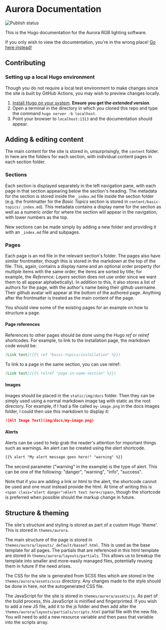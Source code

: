 # Aurora Documentation

![Publish status](https://github.com/Aurora-RGB/Docs/workflows/GitHub%20Pages/badge.svg)

This is the Hugo documentation for the Aurora RGB lighting software.

If you only wish to view the documentation, you're in the wrong place! [Go here instead!](https://aurora-rgb.github.io/Docs/)

## Contributing
### Setting up a local Hugo environment
Though you do not require a local test environment to make changes since the site is built by GitHub Actions, you may wish to preview changes locally.

1. [Install Hugo on your system](https://gohugo.io/getting-started/installing/). **Ensure you get the *extended* version**.
1. Open a terminal in the directory in which you cloned this repo and type the command `hugo server -b localhost`.
1. Point your browser to `localhost:1313` and the documentation should appear.

## Adding & editing content

The main content for the site is stored in, unsurprisingly, the `content` folder. In here are the folders for each section, with individual content pages in each section folder.

### Sections
Each section is displayed separately in the left navigation pane, with each page in that section appearing below the section's heading. The metadata for the section is stored inside the `_index.md` file inside the section folder (e.g. the frontmatter for the _Basic Topics_ section is stored in `content/basic-topics/_index.md`). This metadata contains a display name for the section as well as a numeric order for where the section will appear in the navigation, with lower numbers as the top.

New sections can be made simply by adding a new folder and providing it with an `_index.md` file and subpages.

### Pages
Each page is an md file in the relevant section's folder. The pages also have similar frontmatter, though this is stored in the markdown at the top of the file. This, again, contains a display name and an optional order property (for multiple items with the same order, the items are sorted by title; for example, the _Reference: Layers_ section does not use order since we want them to all appear alphabetically). In addition to this, it also stores a list of authors for the page, with the author's name being their github username. Their github avatar will appear at the bottom of the authored page. Anything after the frontmatter is treated as the main content of the page.

You should view some of the existing pages for an example on how to structure a page.

#### Page references
References to other pages should be done using the Hugo _ref_ or _relref_ shortcodes. For example, to link to the installation page, the markdown code would be:
```md
[Link text]({{% ref "basic-topics/installation" %}})
```
To link to a page in the same section, you can use relref:
```md
[Link text]({{% relref "page-in-same-section" %}})
```

#### Images
Images should be placed in the `static/img/docs` folder. Then they can be simply used using a normal markdown image tag with static as the root directory. For example, if I had a file called `my-image.png` in the docs images folder, I could then use this markdown to display it:
```md
![Alt Image Text](img/docs/my-image.png)
```

#### Alerts
Alerts can be used to help grab the reader's attention for important things such as warnings. An alert can be created using the _alert_ shortcode.
```md
{{% alert "My alert message goes here!" "warning" %}}
```
The second parameter ("warning" in the example) is the type of alert. This can be one of the following: "danger", "warning", "info", "success".

Note that if you are adding a link or html to the alert, the shortcode cannot be used and one must instead provide the html. At time of writing this is `<span class="alert danger">Alert text here</span>`, though the shortcode is preferred when possible should the markup change in future.


## Structure & theming
The site's structure and styling is stored as part of a custom Hugo 'theme'. This is stored in `themes/aurora`.

The main structure of the page is stored in `themes/aurora/layouts/_default/baseof.html`. This is used as the base template for all pages. The partials that are referenced in this html template are stored in `themes/aurora/layouts/partials`. This allows us to breakup the template into smaller and more-easily managed files, potentially reusing them in future if the need arises.

The CSS for the site is generated from SCSS files which are stored in the `themes/aurora/assets/scss` directory. Any changes made to the style should be done in here, not the autogenerated CSS file.

The JavaScript for the site is stored in `themes/aurora/assets/js`. As part of the build process, this JavaScript is minified and fingerprinted. If you wish to add a new JS file, add it to the js folder and then add alter the `themes/aurora/layouts/partials/scripts.html` partial file with the new file. You will need to add a new resource variable and then pass that variable into the scripts array.
